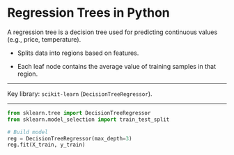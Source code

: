 # Regression Trees in Python

A regression tree is a decision tree used for predicting continuous values (e.g., price, temperature).

- Splits data into regions based on features.

- Each leaf node contains the average value of training samples in that region.

---

Key library: `scikit-learn` (`DecisionTreeRegressor`).

---

```python
from sklearn.tree import DecisionTreeRegressor
from sklearn.model_selection import train_test_split

# Build model
reg = DecisionTreeRegressor(max_depth=3)
reg.fit(X_train, y_train)

```
